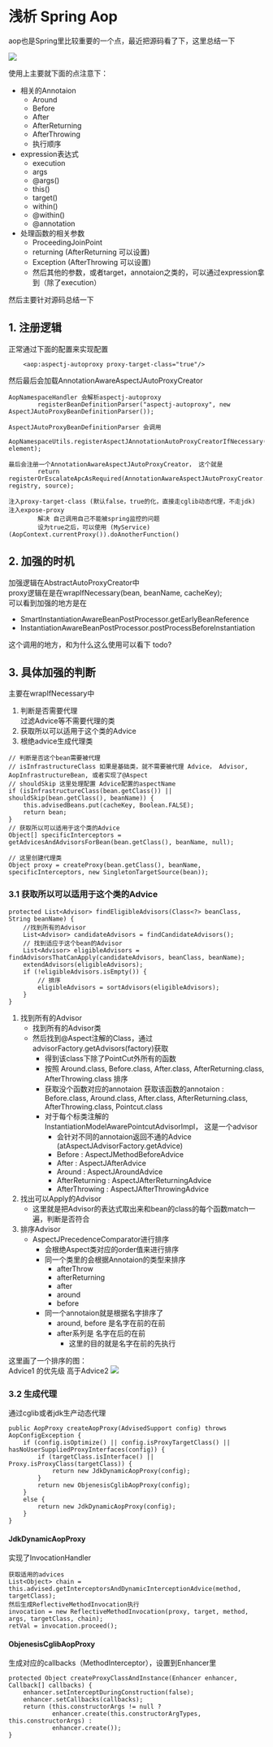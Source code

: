# 浅析 Spring Aop 

aop也是Spring里比较重要的一个点，最近把源码看了下，这里总结一下

![](aop.png)

使用上主要就下面的点注意下：

- 相关的Annotaion
	- Around
    - Before
    - After
    - AfterReturning
    - AfterThrowing
    - 执行顺序 
- expression表达式
    - execution
    - args
    - @args()
    - this()
    - target()
    - within()
    - @within()
    - @annotation
- 处理函数的相关参数
    - ProceedingJoinPoint
    - returning (AfterReturning 可以设置)
    - Exception (AfterThrowing 可以设置)
    - 然后其他的参数，或者target，annotaion之类的，可以通过expression拿到（除了execution）

然后主要针对源码总结一下


## 1. 注册逻辑
正常通过下面的配置来实现配置

```
    <aop:aspectj-autoproxy proxy-target-class="true"/>
```

然后最后会加载AnnotationAwareAspectJAutoProxyCreator

```
AopNamespaceHandler 会解析aspectj-autoproxy
		registerBeanDefinitionParser("aspectj-autoproxy", new AspectJAutoProxyBeanDefinitionParser());

AspectJAutoProxyBeanDefinitionParser 会调用
    AopNamespaceUtils.registerAspectJAnnotationAutoProxyCreatorIfNecessary(parserContext, element);

最后会注册一个AnnotationAwareAspectJAutoProxyCreator， 这个就是
		return registerOrEscalateApcAsRequired(AnnotationAwareAspectJAutoProxyCreator.class, registry, source);

注入proxy-target-class (默认false，true的化，直接走cglib动态代理，不走jdk)
注入expose-proxy 
        解决 自己调用自己不能被spring监控的问题
        设为true之后，可以使用 (MyService)(AopContext.currentProxy()).doAnotherFunction()
```


## 2. 加强的时机

加强逻辑在AbstractAutoProxyCreator中  
proxy逻辑在是在wrapIfNecessary(bean, beanName, cacheKey);  
可以看到加强的地方是在

- SmartInstantiationAwareBeanPostProcessor.getEarlyBeanReference
- InstantiationAwareBeanPostProcessor.postProcessBeforeInstantiation

这个调用的地方，和为什么这么使用可以看下 todo?


## 3. 具体加强的判断

主要在wrapIfNecessary中

1. 判断是否需要代理  
    过滤Advice等不需要代理的类
2. 获取所以可以适用于这个类的Advice
3. 根绝advice生成代理类
    
```
// 判断是否这个bean需要被代理
// isInfrastructureClass 如果是基础类，就不需要被代理 Advice， Advisor, AopInfrastructureBean, 或者实现了@Aspect
// shouldSkip 这里处理配置 Advice配置的aspectName
if (isInfrastructureClass(bean.getClass()) || shouldSkip(bean.getClass(), beanName)) {
    this.advisedBeans.put(cacheKey, Boolean.FALSE);
    return bean;
}
// 获取所以可以适用于这个类的Advice
Object[] specificInterceptors = getAdvicesAndAdvisorsForBean(bean.getClass(), beanName, null);

// 这里创建代理类
Object proxy = createProxy(bean.getClass(), beanName, specificInterceptors, new SingletonTargetSource(bean));
```

### 3.1 获取所以可以适用于这个类的Advice
```
protected List<Advisor> findEligibleAdvisors(Class<?> beanClass, String beanName) {
    //找到所有的Advisor
    List<Advisor> candidateAdvisors = findCandidateAdvisors();
    // 找到适应于这个bean的Advisor
    List<Advisor> eligibleAdvisors = findAdvisorsThatCanApply(candidateAdvisors, beanClass, beanName);
    extendAdvisors(eligibleAdvisors);
    if (!eligibleAdvisors.isEmpty()) {
        // 排序
        eligibleAdvisors = sortAdvisors(eligibleAdvisors);
    }
}
```


1. 找到所有的Advisor
    - 找到所有的Advisor类
    - 然后找到@Aspect注解的Class，通过advisorFactory.getAdvisors(factory)获取
        - 得到该class下除了PointCut外所有的函数
        - 按照 Around.class, Before.class, After.class, AfterReturning.class, AfterThrowing.class 排序
        - 获取没个函数对应的annotaion
            获取该函数的annotaion : Before.class, Around.class, After.class, AfterReturning.class, AfterThrowing.class, Pointcut.class
        - 对于每个标类注解的InstantiationModelAwarePointcutAdvisorImpl， 这是一个advisor
            - 会针对不同的annotaion返回不通的Advice (atAspectJAdvisorFactory.getAdvice)
            - Before : AspectJMethodBeforeAdvice
            - After : AspectJAfterAdvice
            - Around : AspectJAroundAdvice
            - AfterReturning : AspectJAfterReturningAdvice
            - AfterThrowing : AspectJAfterThrowingAdvice
2. 找出可以Apply的Advisor
    - 这里就是把Advisor的表达式取出来和bean的class的每个函数match一遍，判断是否符合
3. 排序Advisor
    - AspectJPrecedenceComparator进行排序
        - 会根绝Aspect类对应的order值来进行排序
        - 同一个类里的会根据Annotaion的类型来排序
            - afterThrow
            - afterReturning
            - after
            - around
            - before
        - 同一个annotaion就是根据名字排序了
            - around, before 是名字在前的在前
            - after系列是 名字在后的在前
                - 这里的目的就是名字在前的先执行

这里画了一个排序的图：  
Advice1 的优先级 高于Advice2
![](aop-时序图.png)



### 3.2 生成代理
通过cglib或者jdk生产动态代理
```
public AopProxy createAopProxy(AdvisedSupport config) throws AopConfigException {
    if (config.isOptimize() || config.isProxyTargetClass() || hasNoUserSuppliedProxyInterfaces(config)) {
        if (targetClass.isInterface() || Proxy.isProxyClass(targetClass)) {
            return new JdkDynamicAopProxy(config);
        }
        return new ObjenesisCglibAopProxy(config);
    }
    else {
        return new JdkDynamicAopProxy(config);
    }
}
```

#### JdkDynamicAopProxy

实现了InvocationHandler

```
获取适用的advices
List<Object> chain = this.advised.getInterceptorsAndDynamicInterceptionAdvice(method, targetClass);
然后生成ReflectiveMethodInvocation执行
invocation = new ReflectiveMethodInvocation(proxy, target, method, args, targetClass, chain);
retVal = invocation.proceed();
```

#### ObjenesisCglibAopProxy
生成对应的callbacks（MethodInterceptor），设置到Enhancer里
```
protected Object createProxyClassAndInstance(Enhancer enhancer, Callback[] callbacks) {
    enhancer.setInterceptDuringConstruction(false);
    enhancer.setCallbacks(callbacks);
    return (this.constructorArgs != null ?
            enhancer.create(this.constructorArgTypes, this.constructorArgs) :
            enhancer.create());
}
```

